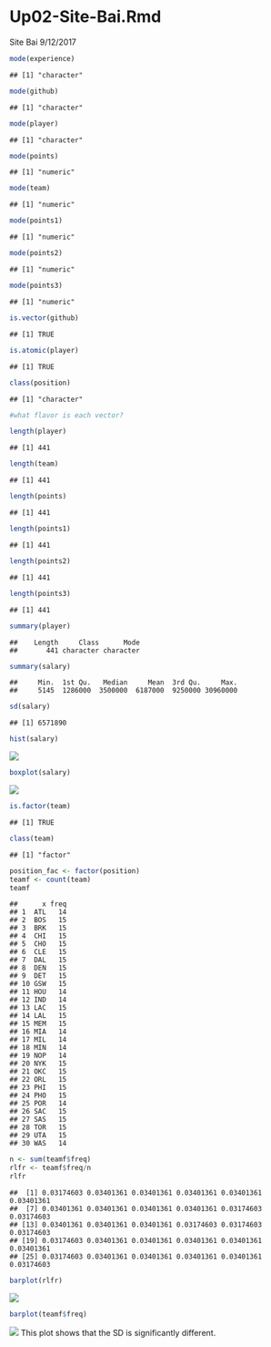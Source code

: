 Up02-Site-Bai.Rmd
================
Site Bai
9/12/2017

``` r
mode(experience)
```

    ## [1] "character"

``` r
mode(github)
```

    ## [1] "character"

``` r
mode(player)
```

    ## [1] "character"

``` r
mode(points)
```

    ## [1] "numeric"

``` r
mode(team)
```

    ## [1] "numeric"

``` r
mode(points1)
```

    ## [1] "numeric"

``` r
mode(points2)
```

    ## [1] "numeric"

``` r
mode(points3)
```

    ## [1] "numeric"

``` r
is.vector(github)
```

    ## [1] TRUE

``` r
is.atomic(player)
```

    ## [1] TRUE

``` r
class(position)
```

    ## [1] "character"

``` r
#what flavor is each vector? 

length(player)
```

    ## [1] 441

``` r
length(team)
```

    ## [1] 441

``` r
length(points)
```

    ## [1] 441

``` r
length(points1)
```

    ## [1] 441

``` r
length(points2)
```

    ## [1] 441

``` r
length(points3)
```

    ## [1] 441

``` r
summary(player)
```

    ##    Length     Class      Mode 
    ##       441 character character

``` r
summary(salary)
```

    ##     Min.  1st Qu.   Median     Mean  3rd Qu.     Max. 
    ##     5145  1286000  3500000  6187000  9250000 30960000

``` r
sd(salary)
```

    ## [1] 6571890

``` r
hist(salary)
```

![](02Up-Site-Bai_files/figure-markdown_github/unnamed-chunk-2-1.png)

``` r
boxplot(salary)
```

![](02Up-Site-Bai_files/figure-markdown_github/unnamed-chunk-2-2.png)

``` r
is.factor(team)
```

    ## [1] TRUE

``` r
class(team)
```

    ## [1] "factor"

``` r
position_fac <- factor(position)
teamf <- count(team)
teamf
```

    ##      x freq
    ## 1  ATL   14
    ## 2  BOS   15
    ## 3  BRK   15
    ## 4  CHI   15
    ## 5  CHO   15
    ## 6  CLE   15
    ## 7  DAL   15
    ## 8  DEN   15
    ## 9  DET   15
    ## 10 GSW   15
    ## 11 HOU   14
    ## 12 IND   14
    ## 13 LAC   15
    ## 14 LAL   15
    ## 15 MEM   15
    ## 16 MIA   14
    ## 17 MIL   14
    ## 18 MIN   14
    ## 19 NOP   14
    ## 20 NYK   15
    ## 21 OKC   15
    ## 22 ORL   15
    ## 23 PHI   15
    ## 24 PHO   15
    ## 25 POR   14
    ## 26 SAC   15
    ## 27 SAS   15
    ## 28 TOR   15
    ## 29 UTA   15
    ## 30 WAS   14

``` r
n <- sum(teamf$freq)
rlfr <- teamf$freq/n
rlfr
```

    ##  [1] 0.03174603 0.03401361 0.03401361 0.03401361 0.03401361 0.03401361
    ##  [7] 0.03401361 0.03401361 0.03401361 0.03401361 0.03174603 0.03174603
    ## [13] 0.03401361 0.03401361 0.03401361 0.03174603 0.03174603 0.03174603
    ## [19] 0.03174603 0.03401361 0.03401361 0.03401361 0.03401361 0.03401361
    ## [25] 0.03174603 0.03401361 0.03401361 0.03401361 0.03401361 0.03174603

``` r
barplot(rlfr)
```

![](02Up-Site-Bai_files/figure-markdown_github/unnamed-chunk-3-1.png)

``` r
barplot(teamf$freq)
```

![](02Up-Site-Bai_files/figure-markdown_github/unnamed-chunk-3-2.png) This plot shows that the SD is significantly different.
